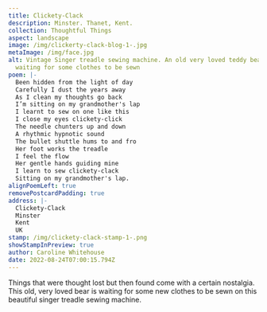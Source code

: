 ```yaml
---
title: Clickety-Clack
description: Minster. Thanet, Kent.
collection: Thoughtful Things
aspect: landscape
image: /img/clickerty-clack-blog-1-.jpg
metaImage: /img/face.jpg
alt: Vintage Singer treadle sewing machine. An old very loved teddy bear sits
  waiting for some clothes to be sewn
poem: |-
  Been hidden from the light of day
  Carefully I dust the years away
  As I clean my thoughts go back
  I’m sitting on my grandmother's lap
  I learnt to sew on one like this
  I close my eyes clickety-click
  The needle chunters up and down 
  A rhythmic hypnotic sound
  The bullet shuttle hums to and fro
  Her foot works the treadle 
  I feel the flow
  Her gentle hands guiding mine 
  I learn to sew clickety-clack
  Sitting on my grandmother's lap.
alignPoemLeft: true
removePostcardPadding: true
address: |-
  Clickety-Clack
  Minster
  Kent
  UK
stamp: /img/clickety-clack-stamp-1-.png
showStampInPreview: true
author: Caroline Whitehouse
date: 2022-08-24T07:00:15.794Z
---
```

Things that were thought lost but then found come with a certain nostalgia. This old, very loved bear is waiting for some new clothes to be sewn on this beautiful singer treadle sewing machine.